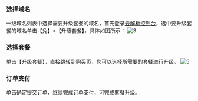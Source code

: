 ### 选择域名
一级域名列表中选择需要升级套餐的域名，首先登录[云解析控制台](http://console.tce.fsphere.cn/domain/cns)，选中要升级套餐的域名单击【免】>【升级套餐】，具体如图所示：
![3](http://imgcache.tce.fsphere.cn/image/mc.qcloudimg.com/static/img/10e34882dc41401d2ec7fb888acea388/image.png)
### 选择套餐
单击【升级套餐】，直接跳转到购买页，您可以选择所需要的套餐进行升级。
![5](http://imgcache.tce.fsphere.cn/image/mc.qcloudimg.com/static/img/879d7dc6f0c91efd5132cc463d07c836/image.png)
### 订单支付
单击确定提交订单，继续完成订单支付，可完成套餐升级。

